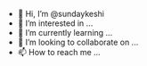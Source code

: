 - 👋 Hi, I’m @sundaykeshi
- 👀 I’m interested in ...
- 🌱 I’m currently learning ...
- 💞️ I’m looking to collaborate on ...
- 📫 How to reach me ...

<!---
sundaykeshi/sundaykeshi is a ✨ special ✨ repository because its `README.md` (this file) appears on your GitHub profile.
You can click the Preview link to take a look at your changes.
--->
